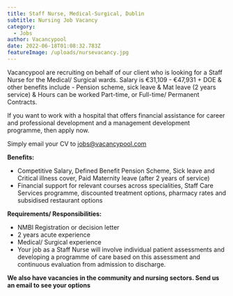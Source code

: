 ```yaml
---
title: Staff Nurse, Medical-Surgical, Dublin
subtitle: Nursing Job Vacancy
category:
  - Jobs
author: Vacancypool
date: 2022-06-18T01:08:32.783Z
featureImage: /uploads/nursevacancy.jpg
---
```

Vacancypool are recruiting on behalf of our client who is looking for a Staff Nurse for the Medical/ Surgical wards. Salary is €31,109 - €47,931 + DOE & other benefits include - Pension scheme, sick leave & Mat leave (2 years service) & Hours can be worked Part-time, or Full-time/ Permanent Contracts.

If you want to work with a hospital that offers financial assistance for career and professional development and a management development programme, then apply now.

Simply email your CV to jobs@vacancypool.com

**Benefits:**

* Competitive Salary, Defined Benefit Pension Scheme, Sick leave and Critical illness cover, Paid Maternity leave (after 2 years of service)
* Financial support for relevant courses across specialities, Staff Care Services programme, discounted treatment options, pharmacy rates and subsidised restaurant options

**Requirements/ Responsibilities:**

* NMBI Registration or decision letter
* 2 years acute experience
* Medical/ Surgical experience
* Your job as a Staff Nurse will involve individual patient assessments and developing a programme of care based on this assessment and continuous evaluation from admission to discharge.

**We also have vacancies in the community and nursing sectors. Send us an email to see your options**